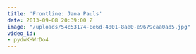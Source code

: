 ```yaml
---
title: 'Frontline: Jana Pauls'
date: 2013-09-08 20:39:00 Z
image: "/uploads/54c53174-8e6d-4801-8ae0-e9679caa0ad5.jpg"
video_id:
- pydwKHWrDo4
---
```


